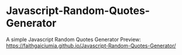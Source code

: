 # Javascript-Random-Quotes-Generator
A simple Javascript Random Quotes Generator
Preview: https://faithgaiciumia.github.io/Javascript-Random-Quotes-Generator/
